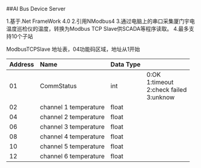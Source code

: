﻿##AI Bus Device Server

1.基于.Net FrameWork 4.0
2.引用NModbus4
3.通过电脑上的串口采集厦门宇电温度巡检仪的温度，转换为Modbus TCP Slave供SCADA等程序读取。
4.最多支持10个子站

ModbusTCPSlave 地址表，04功能码区域，地址从1开始

|Address|Name            |Data Type|       |
|:------|:---------------|:--------|:------|
|01|CommStatus           |int      |0:OK  <br>1:timeout  <br>2:check failed  <br>3:unknow|
|02|channel 1 temperature|float    ||
|04|channel 2 temperature|float    ||
|06|channel 3 temperature|float    ||
|08|channel 4 temperature|float    ||
|10|channel 5 temperature|float    ||
|12|channel 6 temperature|float    ||
